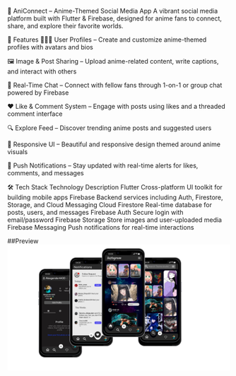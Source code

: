 🌸 AniConnect – Anime-Themed Social Media App
A vibrant social media platform built with Flutter & Firebase, designed for anime fans to connect, share, and explore their favorite worlds.

🌟 Features
🧑‍🤝‍🧑 User Profiles – Create and customize anime-themed profiles with avatars and bios

🖼️ Image & Post Sharing – Upload anime-related content, write captions, and interact with others

💬 Real-Time Chat – Connect with fellow fans through 1-on-1 or group chat powered by Firebase

❤️ Like & Comment System – Engage with posts using likes and a threaded comment interface

🔍 Explore Feed – Discover trending anime posts and suggested users

📱 Responsive UI – Beautiful and responsive design themed around anime visuals

🔔 Push Notifications – Stay updated with real-time alerts for likes, comments, and messages

🛠️ Tech Stack
Technology	Description
Flutter	Cross-platform UI toolkit for building mobile apps
Firebase	Backend services including Auth, Firestore, Storage, and Cloud Messaging
Cloud Firestore	Real-time database for posts, users, and messages
Firebase Auth	Secure login with email/password
Firebase Storage	Store images and user-uploaded media
Firebase Messaging	Push notifications for real-time interactions

##Preview
![StudyHub Preview](Untitled%20design.jpg)
